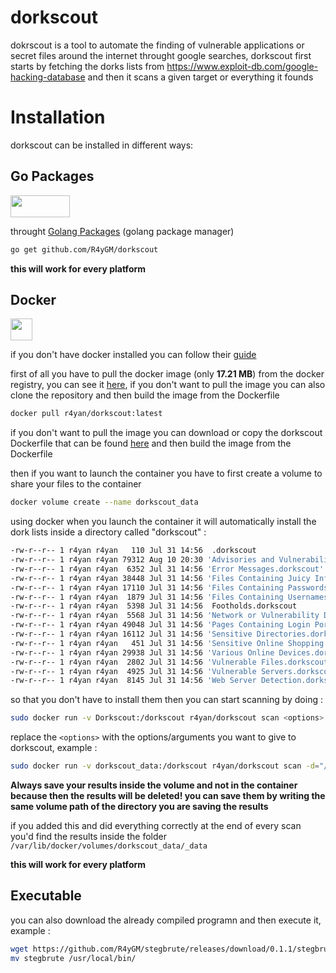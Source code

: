 # dorkscout
dokrscout is a tool to automate the finding of vulnerable applications or secret files around the internet throught google searches, dorkscout first starts by fetching the dorks lists from https://www.exploit-db.com/google-hacking-database and then it scans a given target or everything it founds

# Installation
dorkscout can be installed in different ways:

## **Go Packages**

<img src="https://upload.wikimedia.org/wikipedia/commons/thumb/0/05/Go_Logo_Blue.svg/1200px-Go_Logo_Blue.svg.png" width=95 height=35>

 throught [Golang Packages](https://github.com/rust-lang/cargo) (golang package manager)
 
```bash
go get github.com/R4yGM/dorkscout
```
**this will work for every platform**

## **Docker**

<img src="https://cdn3.iconfinder.com/data/icons/logos-and-brands-adobe/512/97_Docker-512.png" width=35 height=35>

  if you don't have docker installed you can follow their [guide](https://docs.docker.com/engine/install/)
  
 first of all you have to pull the docker image (only **17.21 MB**) from the docker registry, you can see it [here](https://hub.docker.com/r/r4yan/dorkscout), if you don't want to pull the image you can also clone the repository and then build the image from the Dockerfile
 ```bash
docker pull r4yan/dorkscout:latest
  ```
 
  if you don't want to pull the image you can download or copy the dorkscout Dockerfile that can be found [here](https://github.com/R4yGM/dorkscout/blob/1.0/Dockerfile) and then build the image from the Dockerfile
  
  then if you want to launch the container you have to first create a volume to share your files to the container
  
  ```bash
  docker volume create --name dorkscout_data
  ``` 
 using docker when you launch the container it will automatically install the dork lists inside a directory called "dorkscout" :
   ```bash
-rw-r--r-- 1 r4yan r4yan   110 Jul 31 14:56  .dorkscout
-rw-r--r-- 1 r4yan r4yan 79312 Aug 10 20:30 'Advisories and Vulnerabilities.dorkscout'
-rw-r--r-- 1 r4yan r4yan  6352 Jul 31 14:56 'Error Messages.dorkscout'
-rw-r--r-- 1 r4yan r4yan 38448 Jul 31 14:56 'Files Containing Juicy Info.dorkscout'
-rw-r--r-- 1 r4yan r4yan 17110 Jul 31 14:56 'Files Containing Passwords.dorkscout'
-rw-r--r-- 1 r4yan r4yan  1879 Jul 31 14:56 'Files Containing Usernames.dorkscout'
-rw-r--r-- 1 r4yan r4yan  5398 Jul 31 14:56  Footholds.dorkscout
-rw-r--r-- 1 r4yan r4yan  5568 Jul 31 14:56 'Network or Vulnerability Data.dorkscout'
-rw-r--r-- 1 r4yan r4yan 49048 Jul 31 14:56 'Pages Containing Login Portals.dorkscout'
-rw-r--r-- 1 r4yan r4yan 16112 Jul 31 14:56 'Sensitive Directories.dorkscout'
-rw-r--r-- 1 r4yan r4yan   451 Jul 31 14:56 'Sensitive Online Shopping Info.dorkscout'
-rw-r--r-- 1 r4yan r4yan 29938 Jul 31 14:56 'Various Online Devices.dorkscout'
-rw-r--r-- 1 r4yan r4yan  2802 Jul 31 14:56 'Vulnerable Files.dorkscout'
-rw-r--r-- 1 r4yan r4yan  4925 Jul 31 14:56 'Vulnerable Servers.dorkscout'
-rw-r--r-- 1 r4yan r4yan  8145 Jul 31 14:56 'Web Server Detection.dorkscout'
  ```
  so that you don't have to install them
  then you can start scanning by doing :
  ```bash
sudo docker run -v Dorkscout:/dorkscout r4yan/dorkscout scan <options>
  ```
  replace the `<options>` with the options/arguments you want to give to dorkscout,
  example :
   ```bash
sudo docker run -v dorkscout_data:/dorkscout r4yan/dorkscout scan -d="/dorkscout/Sensitive Online Shopping Info.dorkscout" -H="/dorkscout/a.html"
  ```
  
  **Always save your results inside the volume and not in the container because then the results will be deleted! you can save them by writing the same volume path of the directory you are saving the results**
 
 if you added this and did everything correctly at the end of every scan you'd find the results inside the folder `/var/lib/docker/volumes/dorkscout_data/_data`
  
  
  **this will work for every platform**
  
  ## Executable
  you can also download the already compiled programn and then execute it, example :
  ```bash
wget https://github.com/R4yGM/stegbrute/releases/download/0.1.1/stegbrute && chmod +x stegbrute
mv stegbrute /usr/local/bin/
```

